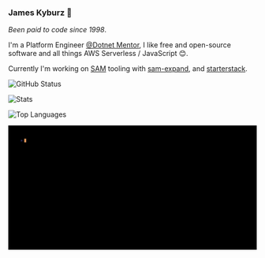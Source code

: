 ### James Kyburz 👋

*Been paid to code since 1998*.

I'm a Platform Engineer [@Dotnet Mentor](https://dotnetmentor.se/), I like free and open-source software and all things AWS Serverless / JavaScript 😊.

Currently I'm working on [SAM](https://github.com/aws/serverless-application-model) tooling with [sam-expand](https://github.com/starterstack/sam-expand), and [starterstack](https://github.com/starterstack/starterstack).

![GitHub Status](https://github-profile-summary-cards.vercel.app/api/cards/profile-details?username=JamesKyburz&theme=blue_green)

![Stats](https://github-readme-stats.vercel.app/api?username=JamesKyburz&show_icons=true&theme=dark)

![Top Languages](https://github-readme-stats.vercel.app/api/top-langs/?username=JamesKyburz&exclude_repo=PointTPoint&layout=compact&theme=dark&hide=c%23)

![Commit](./commit.gif)

